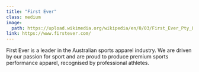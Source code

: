 ```yaml
---
title: "First Ever"
class: medium
image: 
  path: https://upload.wikimedia.org/wikipedia/en/0/03/First_Ever_Pty_Ltd_official_logo.png
link: https://www.firstever.com/
---
```

First Ever is a leader in the Australian sports apparel industry. We are driven by our passion for sport and are proud to produce premium sports performance apparel, recognised by professional athletes.